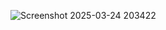 ![Screenshot 2025-03-24 203422](https://github.com/user-attachments/assets/2b8f00d3-9223-4bd5-8e41-8afb08fd375a)
